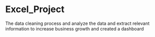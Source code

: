 # Excel_Project 
The data cleaning process and analyze the data and extract relevant information to increase business growth and created a dashboard
